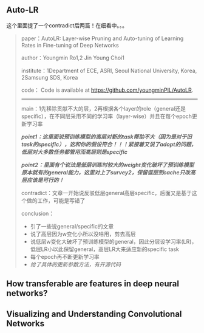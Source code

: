 ## Auto-LR

这个里面提了一个contradict后两篇！在细看中。。。

> paper：AutoLR: Layer-wise Pruning and Auto-tuning of Learning Rates in Fine-tuning of Deep Networks
>
> author：Youngmin Ro1,2 Jin Young Choi1
>
> institute：1Department of ECE, ASRI, Seoul National University, Korea, 2Samsung SDS, Korea
>
> code： Code is available at https://github.com/youngminPIL/AutoLR.
>
> ---
>
> main：1先移除贡献不大的层，2再根据各个layer的role（general还是specific），在不同层采用不同的学习率（layer-wise）并且在每个epoch更新学习率
>
> ***point1：这里面说预训练模型的高层对新的task帮助不大（因为是对于旧task的specific），这和你的假设符合！！！紧接着又说了adopt的问题，低层对大多数任务都管用而高层则是specific***
>
> ***point2：里面有个说法是低层训练时较大的weight变化破坏了预训练模型原本就有的general能力，这里对上了survey2，保留低层到cache只改高层应该是可行的！***
>
> contradict：文章一开始说反驳低层general高层specific，后面又是基于这个做的工作，可能是写错了
>
> conclusion：
>
> 	* 引了一些说general/specific的文章
> 	* 说了高层因为w变化小所以没啥用，剪去高层
> 	* 说低层w变化大破坏了预训练模型的general，因此分层设学习率(LR)，低层LR小以此保留general，高层LR大来适应新的specific task
> 	* 每个epoch再不断更新学习率
> 	* *给了具体的更新参数方法，有开源代码*



## How transferable are features in deep neural networks?





## Visualizing and Understanding Convolutional Networks